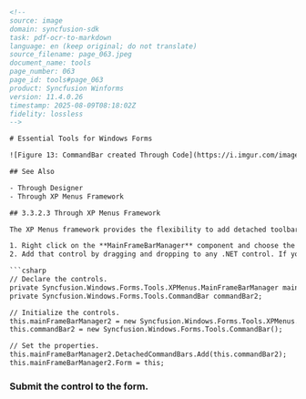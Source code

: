 ```html
<!-- 
source: image
domain: syncfusion-sdk
task: pdf-ocr-to-markdown
language: en (keep original; do not translate)
source_filename: page_063.jpeg
document_name: tools
page_number: 063
page_id: tools#page_063
product: Syncfusion Winforms
version: 11.4.0.26
timestamp: 2025-08-09T08:18:02Z
fidelity: lossless
-->

# Essential Tools for Windows Forms

![Figure 13: CommandBar created Through Code](https://i.imgur.com/image.png)

## See Also

- Through Designer
- Through XP Menus Framework

## 3.3.2.3 Through XP Menus Framework

The XP Menus framework provides the flexibility to add detached toolbars that can host any .NET control. These toolbars are detached from the framework, i.e., they cannot participate in user customization. Otherwise, they are seamless in look and feel.

1. Right click on the **MainFrameBarManager** component and choose the **Add Detached CommandBar** option to add a detached toolbar.
2. Add that control by dragging and dropping to any .NET control. If you need to host multiple controls, you will need to first add a panel to the CommandBar and then add the controls to this panel.

```csharp
// Declare the controls.
private Syncfusion.Windows.Forms.Tools.XPMenus.MainFrameBarManager mainFrameBarManager2;
private Syncfusion.Windows.Forms.Tools.CommandBar commandBar2;

// Initialize the controls.
this.mainFrameBarManager2 = new Syncfusion.Windows.Forms.Tools.XPMenus.MainFrameBarManager(this);
this.commandBar2 = new Syncfusion.Windows.Forms.Tools.CommandBar();

// Set the properties.
this.mainFrameBarManager2.DetachedCommandBars.Add(this.commandBar2);
this.mainFrameBarManager2.Form = this;
```

### Submit the control to the form.

<!-- tags: [Syncfusion Winforms, XP Menus Framework, Detached Toolbars, Customization, .NET Control Hosting, Framework Detachment, User Guide, CommandBar, Designer Interface, Through Designer, Through XP Menus Framework] -->
```